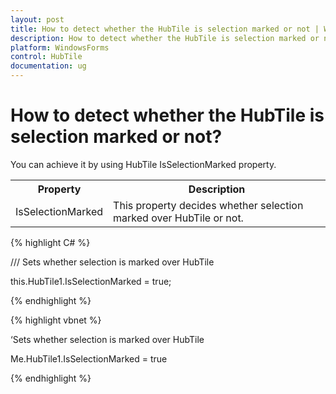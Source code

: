 ```yaml
---
layout: post
title: How to detect whether the HubTile is selection marked or not | WindowsForms | Syncfusion
description: How to detect whether the HubTile is selection marked or not
platform: WindowsForms
control: HubTile
documentation: ug
--- 
```


# How to detect whether the HubTile is selection marked or not?

You can achieve it by using HubTile IsSelectionMarked property.



<Table>
<tr>
<th>Property</th>
<th>Description
</th>
</tr>
<tr>
<td>IsSelectionMarked</td>
<td>This property decides whether selection marked over HubTile or not.</td>
</tr>
</Table>


{% highlight C# %} 
 

/// Sets whether selection is marked over HubTile

this.HubTile1.IsSelectionMarked = true;

  {% endhighlight %}


{% highlight vbnet %} 

 

‘Sets whether selection is marked over HubTile

Me.HubTile1.IsSelectionMarked = true

{% endhighlight %}